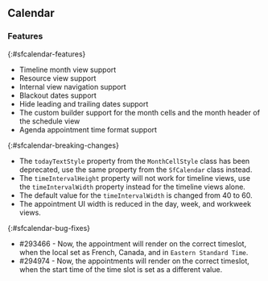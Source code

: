 ## Calendar

### Features
{:#sfcalendar-features}

* Timeline month view support
* Resource view support
* Internal view navigation support
* Blackout dates support
* Hide leading and trailing dates support
* The custom builder support for the month cells and the month header of the schedule view
* Agenda appointment time format support


{:#sfcalendar-breaking-changes}

* The `todayTextStyle` property from the `MonthCellStyle` class has been deprecated, use the same property from the `SfCalendar` class instead.
* The `timeIntervalHeight` property will not work for timeline views, use the `timeIntervalWidth` property instead for the timeline views alone.
* The default value for the `timeIntervalWidth` is changed from 40 to 60.
* The appointment UI width is reduced in the day, week, and workweek views.

{:#sfcalendar-bug-fixes}

* \#293466 - Now, the appointment will render on the correct timeslot, when the local set as French,  Canada, and in `Eastern Standard Time`.
* \#294974 - Now, the appointments will render on the correct timeslot, when the start time of the time slot is set as a different value.
